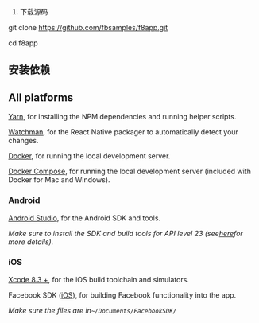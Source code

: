 



1. 下载源码

git clone https://github.com/fbsamples/f8app.git

cd f8app



## 安装依赖

## All platforms

[Yarn](https://yarnpkg.com/en/docs/install), for installing the NPM dependencies and running helper scripts.

[Watchman](https://facebook.github.io/watchman/docs/install.html), for the React Native packager to automatically detect your changes.

[Docker](https://docs.docker.com/engine/installation/), for running the local development server.

[Docker Compose](https://docs.docker.com/compose/install/), for running the local development server \(included with Docker for Mac and Windows\).

### Android

[Android Studio](https://developer.android.com/studio/install.html), for the Android SDK and tools.

_Make sure to install the SDK and build tools for API level 23 \(see_[_here_](https://facebook.github.io/react-native/docs/getting-started.html)_for more details\)._

### iOS

[Xcode 8.3 +](https://developer.apple.com/download/), for the iOS build toolchain and simulators.

Facebook SDK \([iOS](https://developers.facebook.com/docs/ios/)\), for building Facebook functionality into the app.

_Make sure the files are in`~/Documents/FacebookSDK/`_



